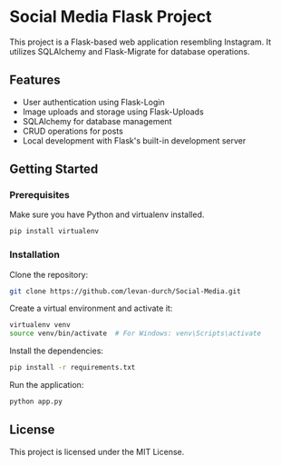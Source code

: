 # Social Media Flask Project

This project is a Flask-based web application resembling Instagram. It utilizes SQLAlchemy and Flask-Migrate for database operations.

## Features

- User authentication using Flask-Login
- Image uploads and storage using Flask-Uploads
- SQLAlchemy for database management
- CRUD operations for posts
- Local development with Flask's built-in development server

## Getting Started

### Prerequisites

Make sure you have Python and virtualenv installed.

```bash
pip install virtualenv
```

### Installation

Clone the repository:
```bash
git clone https://github.com/levan-durch/Social-Media.git
```

Create a virtual environment and activate it:
```bash
virtualenv venv
source venv/bin/activate  # For Windows: venv\Scripts\activate
```

Install the dependencies:
```bash
pip install -r requirements.txt
```

Run the application:
```bash
python app.py
```
## License
This project is licensed under the MIT License.
